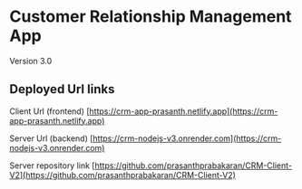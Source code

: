 # Customer Relationship Management App

Version 3.0

## Deployed Url links

Client Url (frontend) 
[https://crm-app-prasanth.netlify.app](https://crm-app-prasanth.netlify.app)

Server Url (backend)
[https://crm-nodejs-v3.onrender.com](https://crm-nodejs-v3.onrender.com)

Server repository link
[https://github.com/prasanthprabakaran/CRM-Client-V2](https://github.com/prasanthprabakaran/CRM-Client-V2)

